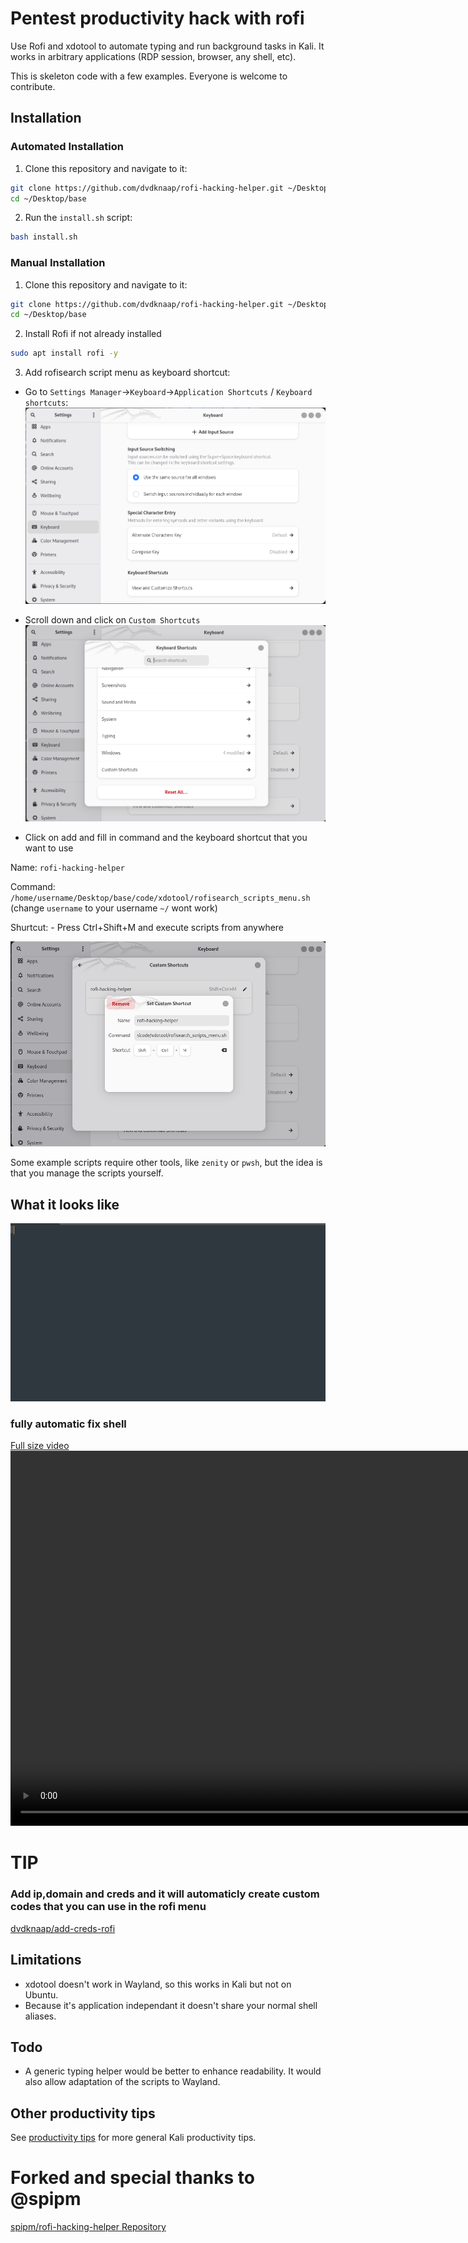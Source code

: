 # Pentest productivity hack with rofi
Use Rofi and xdotool to automate typing and run background tasks in Kali. It works in arbitrary applications (RDP session, browser, any shell, etc).

This is skeleton code with a few examples. Everyone is welcome to contribute.

## Installation
### Automated Installation

1. Clone this repository and navigate to it:
```bash
git clone https://github.com/dvdknaap/rofi-hacking-helper.git ~/Desktop/base
cd ~/Desktop/base
```

2. Run the `install.sh` script:
```bash
bash install.sh
```

### Manual Installation

1. Clone this repository and navigate to it:
```bash
git clone https://github.com/dvdknaap/rofi-hacking-helper.git ~/Desktop/base
cd ~/Desktop/base
```

2. Install Rofi if not already installed
``` bash
sudo apt install rofi -y
```

3. Add rofisearch script menu as keyboard shortcut:
- Go to `Settings Manager`->`Keyboard`->`Application Shortcuts` / `Keyboard shortcuts`:
![Settings](assets/settings.png)

- Scroll down and click on `Custom Shortcuts`
![Keyboard ShortCuts](assets/keyboardShortCuts.png)

- Click on add and fill in command and the keyboard shortcut that you want to use

Name: `rofi-hacking-helper`

Command: `/home/username/Desktop/base/code/xdotool/rofisearch_scripts_menu.sh` (change `username` to your username `~/` wont work)

Shurtcut: - Press Ctrl+Shift+M and execute scripts from anywhere

![Custom shortcut](assets/customShortcut.png)

Some example scripts require other tools, like `zenity` or `pwsh`, but the idea is that you manage the scripts yourself.

## What it looks like

![](assets/boon.gif)

### fully automatic fix shell
[Full size video](assets/shellFix.mp4)
<video src='assets/shellFix.mp4' width=1200 />

# TIP
### Add ip,domain and creds and it will automaticly create custom codes that you can use in the rofi menu
[dvdknaap/add-creds-rofi](https://github.com/dvdknaap/add-creds-rofi)

## Limitations
- xdotool doesn't work in Wayland, so this works in Kali but not on Ubuntu.
- Because it's application independant it doesn't share your normal shell aliases.

## Todo
- A generic typing helper would be better to enhance readability. It would also allow adaptation of the scripts to Wayland.

## Other productivity tips
See [productivity tips](Productivity.md) for more general Kali productivity tips.

# Forked and special thanks to @spipm
[spipm/rofi-hacking-helper Repository](https://github.com/spipm/rofi-hacking-helper)

